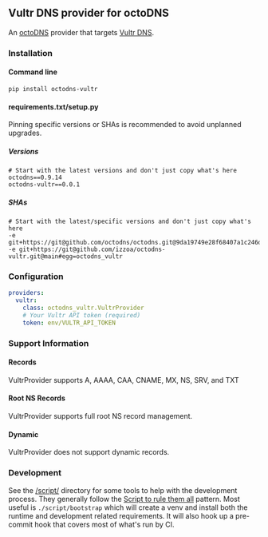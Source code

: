 ## Vultr DNS provider for octoDNS

An [octoDNS](https://github.com/octodns/octodns/) provider that targets [Vultr DNS](https://www.vultr.com/docs/introduction-to-vultr-dns/).

### Installation

#### Command line

```
pip install octodns-vultr
```

#### requirements.txt/setup.py

Pinning specific versions or SHAs is recommended to avoid unplanned upgrades.

##### Versions

```
# Start with the latest versions and don't just copy what's here
octodns==0.9.14
octodns-vultr==0.0.1
```

##### SHAs

```
# Start with the latest/specific versions and don't just copy what's here
-e git+https://git@github.com/octodns/octodns.git@9da19749e28f68407a1c246dfdf65663cdc1c422#egg=octodns
-e git+https://git@github.com/izzoa/octodns-vultr.git@main#egg=octodns_vultr
```

### Configuration

```yaml
providers:
  vultr:
    class: octodns_vultr.VultrProvider
    # Your Vultr API token (required)
    token: env/VULTR_API_TOKEN
```

### Support Information

#### Records

VultrProvider supports A, AAAA, CAA, CNAME, MX, NS, SRV, and TXT

#### Root NS Records

VultrProvider supports full root NS record management.

#### Dynamic

VultrProvider does not support dynamic records.

### Development

See the [/script/](/script/) directory for some tools to help with the development process. They generally follow the [Script to rule them all](https://github.com/github/scripts-to-rule-them-all) pattern. Most useful is `./script/bootstrap` which will create a venv and install both the runtime and development related requirements. It will also hook up a pre-commit hook that covers most of what's run by CI.
